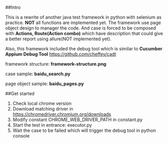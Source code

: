 ##Intro

This is a rewrite of another java test framework in python with selenium as practice. **NOT** all functions are implemented yet.
The framework use page object design to manager the code. And case is forced to be composed with **Actions, Route(Action combo)** which have description that could give a better report using allure(NOT implemented yet).

Also, this framework included the debug tool which is similar to **Cucumber Appium Debug Tool** https://github.com/cheffey/cadt

framework structure:
**framework-structure.png**

case sample:
**baidu_search.py**

page object sample:
**baidu_pages.py**

##Get started
1. Check local chrome version
2. Download matching driver in https://chromedriver.chromium.org/downloads
3. Modify constant CHROME_WEB_DRIVER_PATH in constant.py
4. Start the test in entrance: executor.py
5. Wait the case to be failed which will trigger the debug tool in python console
